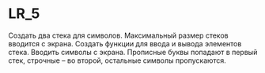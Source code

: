 # LR_5
Создать два стека для символов. Максимальный размер стеков вводится с экрана.
Создать функции для ввода и вывода элементов стека.  Вводить символы с экрана.
Прописные буквы попадают в первый стек, строчные – во второй, остальные символы пропускаются.
